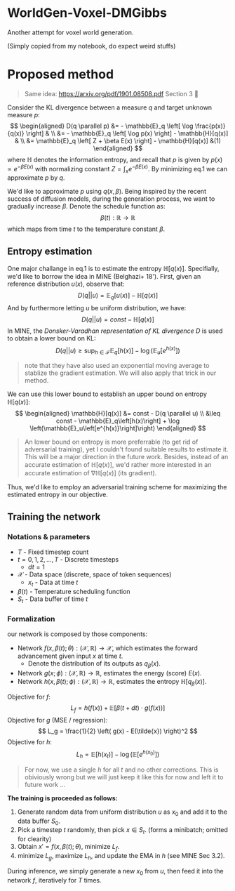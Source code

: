 # WorldGen-Voxel-DMGibbs
Another attempt for voxel world generation.

(Simply copied from my notebook, do expect weird stuffs)  
# Proposed method

>Same idea: https://arxiv.org/pdf/1901.08508.pdf Section 3 :rofl:

Consider the KL divergence between a measure $q$ and target unknown measure $p$:
$$
\begin{aligned}
D(q \parallel p)
&= - \mathbb{E}_q \left[ \log \frac{p(x)}{q(x)} \right] & \\
&= - \mathbb{E}_q \left[ \log p(x) \right] - \mathbb{H}[q(x)] & \\
&= \mathbb{E}_q \left[ Z + \beta E(x) \right] - \mathbb{H}[q(x)] &(1)
\end{aligned}
$$
where $\mathbb{H}$ denotes the information entropy, and recall that $p$ is given by $p(x) \propto e^{- \beta E(x)}$ with normalizing constant $Z = \int_x e^{- \beta E(x)}$.
By minimizing eq.1 we can approximate $p$ by $q$.

We'd like to approximate $p$ using $q(x, \beta)$.
Being inspired by the recent success of diffusion models, during the generation process, we want to gradually increase $\beta$. Denote the schedule function as:
$$
\beta(t) : \mathbb{R} \rightarrow \mathbb{R}
$$
which maps from time $t$ to the temperature constant $\beta$.

## Entropy estimation
One major challange in eq.1 is to estimate the entropy $\mathbb{H}[q(x)]$. Specifially, we'd like to borrow the idea in MINE (Belghazi+ 18'). First, given an reference distribution $u(x)$, observe that:
$$
D(q || u) = \mathbb{E}_q[u(x)] - \mathbb{H}[q(x)]
$$
And by furthermore letting $u$ be uniform distribution, we have:
$$
D(q || u) = const - \mathbb{H}[q(x)]
$$
In MINE, the *Donsker-Varadhan representation of KL divergence* $D$ is used to obtain a lower bound on KL:
$$
D(q || u) \geq \sup_{h \in \mathcal{F}} \mathbb{E}_q\left[h(x)\right] - \log \left(\mathbb{E}_u\left[e^{h(x)}\right]\right)
$$
>note that they have also used an exponential moving average to stablize the gradient estimation. We will also apply that trick in our method.

We can use this lower bound to establish an upper bound on entropy $\mathbb{H}[q(x)]$:
$$
\begin{aligned}
\mathbb{H}[q(x)]
&= const - D(q \parallel u) \\
&\leq const - \mathbb{E}_q\left[h(x)\right] + \log \left(\mathbb{E}_u\left[e^{h(x)}\right]\right)
\end{aligned}
$$

> An lower bound on entropy is more preferrable (to get rid of adversarial training), yet I couldn't found suitable results to estimate it. This will be a major direction in the future work. Besides, instead of an accurate estimation of $\mathbb{H}[q(x)]$, we'd rather more interested in an accurate estimation of $\nabla \mathbb{H}[q(x)]$ (its gradient).

Thus, we'd like to employ an adversarial training scheme for maximizing the estimated entropy in our objective.

## Training the network
### Notations & parameters
- $T$ - Fixed timestep count
- $t = 0, 1, 2, \dots, T$ - Discrete timesteps
	- $dt = 1$
- $\mathcal{X}$ - Data space (discrete, space of token sequences)
	- $x_t$ - Data at time $t$
- $\beta(t)$ - Temperature scheduling function
- $S_t$ - Data buffer of time $t$
### Formalization
our network is composed by those components:
- Network $f(x, \beta(t); \theta): (\mathcal{X}, \mathbb{R}) \rightarrow \mathcal{X}$, which estimates the forward advancement given input $x$ at time $t$.
	- Denote the distribution of its outputs as $q_\beta (x)$.
- Network $g(x; \phi) : (\mathcal{X}, \mathbb{R}) \rightarrow \mathbb{R}$, estimates the energy (score) $E(x)$.
- Network $h(x, \beta(t);\phi) : (\mathcal{X}, \mathbb{R}) \rightarrow \mathbb{R}$, estimates the entropy $\mathbb{H}[q_\beta(x)]$.

Objective for $f$:
$$
L_{f} = h(f(x)) + \mathbb{E}\left[\beta\left(t + dt\right) \cdot g\left(f(x)\right)\right]
$$
Objective for $g$ (MSE / regression):
$$
L_g = \frac{1}{2} \left( g(x) - E(\tilde{x}) \right)^2
$$
Objective for $h$:
$$
L_h = \mathbb{E}[h(x_t)] - \log \left( \mathbb{E}[e^{h(x_0)}] \right)
$$
> For now, we use a single $h$ for all $t$ and no other corrections. This is obiviously wrong but we will just keep it like this for now and left it to future work ...

**The training is proceeded as follows:**
1. Generate random data from uniform distribution $u$ as $x_0$ and add it to the data buffer $S_0$.
2. Pick a timestep $t$ randomly, then pick $x \in S_t$. (forms a minibatch; omitted for clearity)
3. Obtain $x' = f(x, \beta(t); \theta)$, minimize $L_f$.
4. minimize $L_g$, maximize $L_h$, and update the EMA in $h$ (see MINE Sec 3.2).

During inference, we simply generate a new $x_0$ from $u$, then feed it into the network $f$, iteratively for $T$ times.
